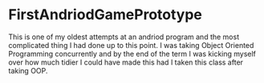 # FirstAndriodGamePrototype
This is one of my oldest attempts at an andriod program and the most complicated thing I had done up to this point. I was taking Object Oriented Programming concurrently and by the end of the term I was kicking myself over how much tidier I could have made this had I taken this class after taking OOP.
